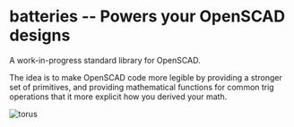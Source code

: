 batteries -- Powers your OpenSCAD designs
=========================================

A work-in-progress standard library for OpenSCAD.

The idea is to make OpenSCAD code more legible by providing a stronger set of
primitives, and providing mathematical functions for common trig operations
that it more explicit how you derived your math.

![torus](doc/images/Torus-Screenshot.scad)
